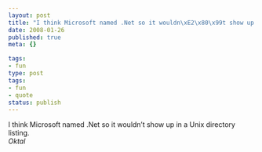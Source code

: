 ```yaml
---
layout: post
title: "I think Microsoft named .Net so it wouldn\xE2\x80\x99t show up in a Unix directory listing."
date: 2008-01-26
published: true
meta: {}

tags:
- fun
type: post
tags:
- fun
- quote
status: publish
---
```

I think Microsoft named .Net so it wouldn&#8217;t show up in a Unix directory listing.<br />_Oktal_
